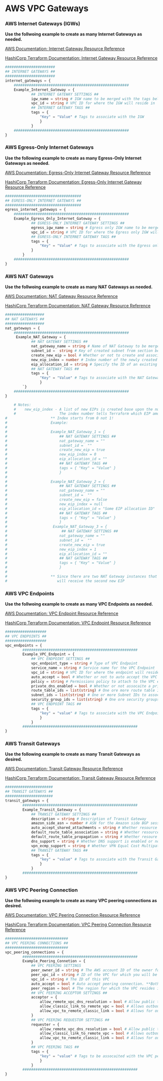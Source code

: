 # AWS VPC Gateways   

### AWS Internet Gateways (IGWs)

**Use the follwoing example to create as many Internet Gateways as needed.**   

[AWS Documentation: Internet Gateway Resource Reference](https://docs.aws.amazon.com/vpc/latest/userguide/VPC_Internet_Gateway.html)

[HashiCorp Terraform Documentation: Internet Gateway Resource Reference](https://registry.terraform.io/providers/hashicorp/aws/latest/docs/resources/internet_gateway)

```terraform
#######################
## INTERNET GATEWAYS ##
#######################
internet_gateways = {
    #####################################################
    Example_Internet_Gateway = {
            ## INTERNET GATEWAY SETTINGS ##
            igw_name = string # IGW name to be merged with the tags below
            vpc_id = string # VPC ID for where the IGW will reside in
            ## INTERNET GATEWAY TAGS ##
            tags = {
                "Key" = "Value" # Tags to associate with the IGW
                }
            }
    #####################################################
}
```   

### AWS Egress-Only Internet Gateways   

**Use the following example to create as many Egress-Only Internet Gateways as needed.**   

[AWS Documentation: Egress-Only Internet Gateway Resource Reference](https://docs.aws.amazon.com/vpc/latest/userguide/egress-only-internet-gateway.html)

[HashiCorp Terraform Documentation: Egress-Only Internet Gateway Resource Reference](https://registry.terraform.io/providers/hashicorp/aws/latest/docs/resources/egress_only_internet_gateway)   

```terraform 
###################################   
## EGRESS-ONLY INTERNET GATEWAYS ##
###################################
egress_internet_gateways = {
    #####################################################
    Example_Egress_Only_Internet_Gateway = {
            ## EGRESS-ONLY INTERNET GATEWAY SETTINGS ##
            egress_igw_name = string # Egress only IGW name to be merged with the tags below
            vpc_id = string # VPC ID for where the Egress only IGW will reside in
            ## EGRESS-ONLY INTERNET GATEWAY TAGS ##
            tags = {
                "Key" = "Value" # Tags to associate with the Egress only IGW
            }
        }
    #####################################################
}
```   

### AWS NAT Gateways 

 **Use the follwoing example to create as many NAT Gateways as needed.**

[AWS Documentation: NAT Gateway Resource Reference](https://docs.aws.amazon.com/vpc/latest/userguide/vpc-nat-gateway.html)

[HashiCorp Terraform Documentation: NAT Gateway Resource Reference](https://registry.terraform.io/providers/hashicorp/aws/latest/docs/resources/nat_gateway)

```terraform 
##################
## NAT GATEWAYS ##
##################
nat_gateways = {
    #####################################################
     Example_NAT_Gateway = {  
            ## NAT GATEWAY SETTINGS ##
            nat_gateway_name = string # Name of NAT Gateway to be merged with the tags below
            subnet_id =  string # Key of created subnet from section below to associate NAT gateway with. ** Use a Public Subnet 
            create_new_eip = bool # Whether or not to create and associate a new EIP with the NAT Gateway
            new_eip_index = number # Index number of the newly created EIP. See Note below for me clarification...
            eip_allocation_id = string # Specify the ID of an existing EIP to associate with the NAT Gateway. create_new_eip must == false
            ## NAT GATEWAY TAGS ##
            tags = { 
                "Key" = "Value" # Tags to associate with the NAT Gateway
                } 
        `}
    #####################################################
}

    # Notes:
    #    new_eip_index - A list of new EIPs is created base upon the number of NAT gateways that specified true for creating a new EIP.
    #                    The index number tells Terraform which EIP amongst that list to associate with each NAT Gateway.
#                    ** Index starts from 0 not 1!
#                    Example:
#
#                    Example_NAT_Gateway_1 = {
#                        ## NAT GATEWAY SETTINGS ##
#                        nat_gateway_name = "" 
#                        subnet_id =  ""  
#                        create_new_eip = true 
#                        new_eip_index = 0 
#                        eip_allocation_id = ""
#                        ## NAT GATEWAY TAGS ##
#                        tags = { "Key" = "Value" } 
#                        }
#
#                    Example_NAT_Gateway_2 = {
#                        ## NAT GATEWAY SETTINGS ##
#                        nat_gateway_name = "" 
#                        subnet_id =  ""  
#                        create_new_eip = false 
#                        new_eip_index = null 
#                        eip_allocation_id = "Some EIP allocation ID"
#                        ## NAT GATEWAY TAGS ##
#                        tags = { "Key" = "Value" } 
#                        }
#                     Example_NAT_Gateway_3 = {
#                         ## NAT GATEWAY SETTINGS ##
#                        nat_gateway_name = "" 
#                        subnet_id =  ""  
#                        create_new_eip = true 
#                        new_eip_index = 1 
#                        eip_allocation_id = ""
#                        ## NAT GATEWAY TAGS ##
#                        tags = { "Key" = "Value" } 
#                        }
#
#                    ** Since there are two NAT Gateway instances that are creating a new EIP "Example_NAT_Gateway_1" will receive the first new EIP. "Example_NAT_Gateway_2" 
#                       will receive the second new EIP
```

### AWS VPC Endpoints 

**Use the follwoing example to create as many VPC Endpoints as needed.**

[AWS Documentation: VPC Endpoint Resource Reference](https://docs.aws.amazon.com/vpc/latest/privatelink/vpc-endpoints.html)

[HashiCorp Terraform Documentation: VPC Endpoint Resource Reference](https://registry.terraform.io/providers/hashicorp/aws/latest/docs/resources/vpc_endpoint)

```terraform
###################    
## VPC ENDPOINTS ##
###################
vpc_endpoints = {
        #####################################################
        Example_VPC_Endpoint = {
            ## VPC ENDPOINT SETTINGS ##
            vpc_endpoint_type = string # Type of VPC Endpoint
            service_name = string # Service name for the VPC Endpoint
            vpc_id = string # VPC ID for where the endpoint will reside in
            auto_accept = bool # Whether or not to auto accept the VPC endpoint. Endpoint & Endpoint Service must be in the same account
            policy = string # Permissions policy to attach to the VPC endpoint. Type must == Interface || Gateway
            private_dns_enabled = bool # Whether or not assocaite a private hosted zone with the specified VPC. Type must == Interface
            route_table_ids = list(string) # One ore more route table IDs to associate with the endpoint. Type must == Gateway
            subnet_ids = list(string) # One or more Subnet IDs to associate with the endpoint. Type must == GatewayLoadBalancer || Interface
            security_group_ids = list(string) # One ore security groups to assocaite with the endpoint. Type muss == Interface
            ## VPC ENDPOINT TAGS ##
            tags = {
                "key" = "value" # Tags to associate with the VPC Endpoint.
                }
            }
        #####################################################
}
``` 

### AWS Transit Gateways 

**Use the following example to create as many Transit Gateways as desired.**

[AWS Documentation: Transit Gateway Resource Reference](https://docs.aws.amazon.com/vpc/latest/tgw/what-is-transit-gateway.html)

[HashiCorp Terraform Documentation: Transit Gateway Resource Reference](https://registry.terraform.io/providers/hashicorp/aws/latest/docs/resources/ec2_transit_gateway)

```terraform
######################
## TRANSIT GATEWAYS ##
######################
transit_gateways = {
        #####################################################
        Example_Transit_Gateway = {
            ## TRANSIT GATEWAY SETTINGS ##
            description = string # Description of Transit Gateway
            amazon_side_asn = number # ASN for the Amazon side BGP session.  
            auto_accept_shared_attachments = string # Whether resource attachment requests are automatically accepted
            default_route_table_association = string # Whether resource attachments are automatically assocaited with the default route table
            default_route_table_propagation = string # Whether resoure attachments automatically propagate routes to the default propagation route table
            dns_support = string # Whether DNS support is enabled or not
            vpn_ecmp_support = string # Whether VPN Equal Cost Multipath Protocol support is enabled
            ## TRANSIT GATEWAY TAGS ##
            tags = {
                "key" = "value" # Tags to associate with the Transit Gateway
                }
            }
        #####################################################
}
```

### AWS VPC Peering Connection 

**Use the follwoing example to create as many VPC peering connections as desired.**

[AWS Documentation: VPC Peering Connection Resource Reference](https://registry.terraform.io/providers/hashicorp/aws/latest/docs/resources/vpc_peering_connection)

[HashiCorp Terraform Documentation: VPC Peering Connection Resource Reference](https://registry.terraform.io/providers/hashicorp/aws/latest/docs/resources/vpc_peering_connection)

```terraform
#############################
## VPC PEERING CONNECTIONS ##
#############################
vpc_peering_connections = {
        #####################################################
        Example_Peering_Connetion = {
            ## VPC PEERING SETTINGS
            peer_owner_id = string # The AWS account ID of the owner for which the peering connection will connect with
            peer_vpc_id = string # ID of the VPC for which you will be creating the peering connection with
            vpc_id = string # The ID of this VPC
            auto_accept = bool # Auto accept peering connection. **Both VPCs must be in the same account for this to be true
            peer_region = bool # The region for which the VPC resides in
            ## VPC PEERING ACCEPTOR SETTINGS ##
            acceptor = {
                allow_remote_vpc_dns_resolution = bool # Allow public to private DNS resolution in the peering connection
                allow_classic_link_to_remote_vpc = bool # Allows outbound communication from local ClassicLink to the remote VPC
                allow_vpc_to_remote_classic_link = bool # Allows for outbound communication from the local VPC to the remote ClassicLink connection
            }
            ## VPC PEERING REQUESTOR SETTINGS ##
            requester = {
                allow_remote_vpc_dns_resolution = bool # Allow public to private DNS resolution in the peering connection
                allow_classic_link_to_remote_vpc = bool # Allows outbound communication from local ClassicLink to the remote VPC
                allow_vpc_to_remote_classic_link = bool # Allows for outbound communication from the local VPC to the remote ClassicLink connection
            }
            ## VPC PEERING TAGS ##
            tags = { 
                "key" = "value" # Tags to be assocaited with the VPC peering connection
                }
            }
        #####################################################
}
``` 